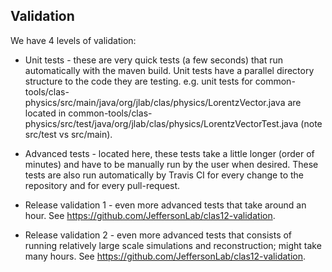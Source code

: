 ## Validation

We have 4 levels of validation:

* Unit tests - these are very quick tests (a few seconds) that run automatically with the maven build. Unit tests have a parallel directory structure to the code they are testing. e.g. unit tests for common-tools/clas-physics/src/main/java/org/jlab/clas/physics/LorentzVector.java are located in common-tools/clas-physics/src/test/java/org/jlab/clas/physics/LorentzVectorTest.java (note src/test vs src/main).

* Advanced tests - located here, these tests take a little longer (order of minutes) and have to be manually run by the user when desired. These tests are also run automatically by Travis CI for every change to the repository and for every pull-request.

* Release validation 1 - even more advanced tests that take around an hour. See https://github.com/JeffersonLab/clas12-validation.

* Release validation 2 - even more advanced tests that consists of running relatively large scale simulations and reconstruction; might take many hours. See https://github.com/JeffersonLab/clas12-validation.
